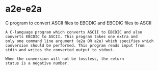 # a2e-e2a
C program to convert ASCII files to EBCDIC and EBCDIC files to ASCII

    A C-language program which converts ASCII to EBCDIC and also
    converts EBCDIC to ASCII. This program takes one extra and
    only one command line argument (e2a OR a2e) which specifies which
    conversion should be performed. This program reads input from
    stdin and writes the converted output to stdout.
    
    When the conversion will not be lossless, the return
    status is a negative number.
